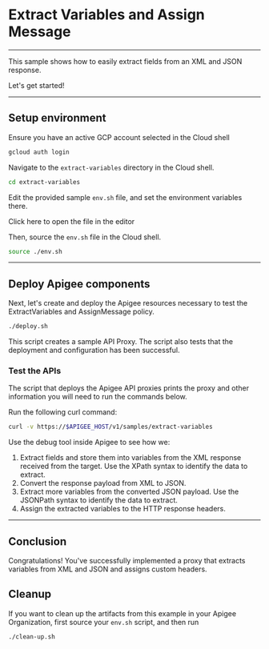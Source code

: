 # Extract Variables and Assign Message

---
This sample shows how to easily extract fields from an XML and JSON response.


Let's get started!

---

## Setup environment

Ensure you have an active GCP account selected in the Cloud shell

```sh
gcloud auth login
```

Navigate to the `extract-variables` directory in the Cloud shell.

```sh
cd extract-variables
```

Edit the provided sample `env.sh` file, and set the environment variables there.

Click <walkthrough-editor-open-file filePath="extract-variables/env.sh">here</walkthrough-editor-open-file> to open the file in the editor

Then, source the `env.sh` file in the Cloud shell.

```sh
source ./env.sh
```

---

## Deploy Apigee components

Next, let's create and deploy the Apigee resources necessary to test the ExtractVariables and AssignMessage policy.

```sh
./deploy.sh
```

This script creates a sample API Proxy. The script also tests that the deployment and configuration has been successful.


### Test the APIs

The script that deploys the Apigee API proxies prints the proxy and other information you will need to run the commands below.

Run the following curl command:
```sh
curl -v https://$APIGEE_HOST/v1/samples/extract-variables
```

Use the debug tool inside Apigee to see how we:

1. Extract fields and store them into variables from the XML response received from the target. Use  the XPath syntax to identify the data to extract.
2. Convert the response payload from XML to JSON.
3. Extract more variables from the converted JSON payload. Use the JSONPath syntax to identify the data to extract.
4. Assign the extracted variables to the HTTP response headers.

---
## Conclusion

<walkthrough-conclusion-trophy></walkthrough-conclusion-trophy>

Congratulations! You've successfully implemented a proxy that extracts variables from XML and JSON and assigns custom headers.

<walkthrough-inline-feedback></walkthrough-inline-feedback>

## Cleanup

If you want to clean up the artifacts from this example in your Apigee Organization, first source your `env.sh` script, and then run

```bash
./clean-up.sh
```
